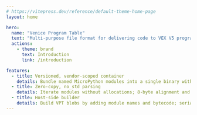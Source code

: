 ```yaml
---
# https://vitepress.dev/reference/default-theme-home-page
layout: home

hero:
  name: "Venice Program Table"
  text: "Multi-purpose file format for delivering code to VEX V5 programs "
  actions:
    - theme: brand
      text: Introduction
      link: /introduction

features:
  - title: Versioned, vendor-scoped container
    details: Bundle named MicroPython modules into a single binary with magic, versioning, and vendor ID for safe loading on VEX V5.
  - title: Zero-copy, no_std parsing
    details: Iterate modules without allocations; 8-byte alignment and compact headers for embedded targets.
  - title: Host-side builder
    details: Build VPT blobs by adding module names and bytecode; serialize once and deploy anywhere.
---
```

